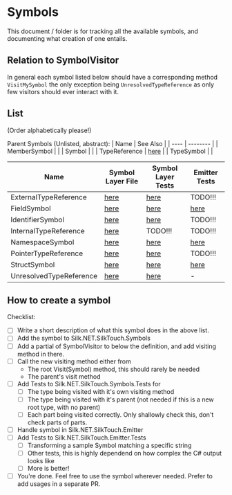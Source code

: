 # Symbols

This document / folder is for tracking all the available symbols, and documenting what creation of one entails.

## Relation to SymbolVisitor

In general each symbol listed below should have a corresponding method `VisitMySymbol` the only exception being `UnresolvedTypeReference` as only few visitors should ever interact with it.

## List

(Order alphabetically please!)

Parent Symbols (Unlisted, abstract):
| Name | See Also |
| ---- | -------- |
| MemberSymbol | |
| Symbol | |
| TypeReference | [here](../type-references.md) |
| TypeSymbol | |

| Name                    | Symbol Layer File                                                                         | Symbol Layer Tests                                                                                             | Emitter Tests                                                                          |
| ----------------------- | ----------------------------------------------------------------------------------------- | -------------------------------------------------------------------------------------------------------------- | -------------------------------------------------------------------------------------- |
| ExternalTypeReference   | [here](../../../../../src/generators/Silk.NET.SilkTouch.Symbols/ExternalTypeReference.cs) | [here](../../../../../tests/Silk.NET.SilkTouch.Symbols.Tests/SymbolVisitorTests/ExternalTypeReferenceTests.cs) | TODO!!!                                                                                |
| FieldSymbol             | [here](../../../../../src/generators/Silk.NET.SilkTouch.Symbols/FieldSymbol.cs)           | [here](../../../../../tests/Silk.NET.SilkTouch.Symbols.Tests/SymbolVisitorTests/FieldTests.cs)                 | [here](../../../../../tests/Silk.NET.SilkTouch.Emitter.Tests/EmitterFieldTests.cs)     |
| IdentifierSymbol        | [here](../../../../../src/generators/Silk.NET.SilkTouch.Symbols/IdentifierSymbol.cs)      | [here](../../../../../tests/Silk.NET.SilkTouch.Symbols.Tests/SymbolVisitorTests/IdentifierTests.cs)            | TODO!!!                                                                                |
| InternalTypeReference   | [here](../../../../../src/generators/Silk.NET.SilkTouch.Symbols/InternalTypeReference.cs) | TODO!!!                                                                                                        | TODO!!!                                                                                |
| NamespaceSymbol         | [here](../../../../../src/generators/Silk.NET.SilkTouch.Symbols/NamespaceSymbol.cs)       | [here](../../../../../tests/Silk.NET.SilkTouch.Symbols.Tests/SymbolVisitorTests/NamespaceTests.cs)             | [here](../../../../../tests/Silk.NET.SilkTouch.Emitter.Tests/EmitterNamespaceTests.cs) |
| PointerTypeReference    | [here](../../../../../src/generators/Silk.NET.SilkTouch.Symbols/PointerTypeReference.cs)  | [here](../../../../../tests/Silk.NET.SilkTouch.Symbols.Tests/SymbolVisitorTests/PointerTypeReferenceTests.cs)  | TODO!!!                                                                                |
| StructSymbol            | [here](../../../../../src/generators/Silk.NET.SilkTouch.Symbols/StructSymbol.cs)          | [here](../../../../../tests/Silk.NET.SilkTouch.Symbols.Tests/SymbolVisitorTests/StructTests.cs)                | [here](../../../../../tests/Silk.NET.SilkTouch.Emitter.Tests/EmitterStructTests.cs)    |
| UnresolvedTypeReference | [here](src/generators/Silk.NET.SilkTouch.Symbols/UnresolvedTypeReference.cs)              | [here](tests/Silk.NET.SilkTouch.Symbols.Tests/SymbolVisitorTests/UnresolvedTypeReferenceTests.cs)              | -                                                                                      |

## How to create a symbol

Checklist:

-   [ ] Write a short description of what this symbol does in the above list.
-   [ ] Add the symbol to Silk.NET.SilkTouch.Symbols
-   [ ] Add a partial of SymbolVisitor to below the definition, and add visiting method in there.
-   [ ] Call the new visiting method either from
    -   The root Visit(Symbol) method, this should rarely be needed
    -   The parent's visit method
-   [ ] Add Tests to Silk.NET.SilkTouch.Symbols.Tests for
    -   [ ] The type being visited with it's own visiting method
    -   [ ] The type being visited with it's parent (not needed if this is a new root type, with no parent)
    -   [ ] Each part being visited correctly. Only shallowly check this, don't check parts of parts.
-   [ ] Handle symbol in Silk.NET.SilkTouch.Emitter
-   [ ] Add Tests to Silk.NET.SilkTouch.Emitter.Tests
    -   [ ] Transforming a sample Symbol matching a specific string
    -   [ ] Other tests, this is highly dependend on how complex the C# output looks like
    -   [ ] More is better!
-   [ ] You're done. Feel free to use the symbol wherever needed. Prefer to add usages in a separate PR.
